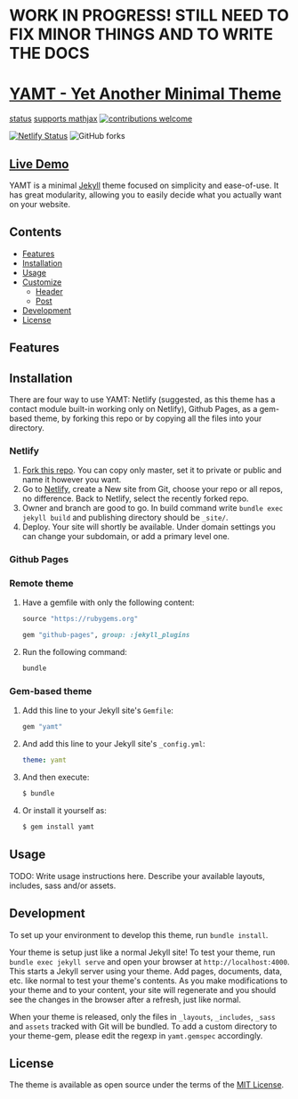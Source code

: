 # WORK IN PROGRESS! STILL NEED TO FIX MINOR THINGS AND TO WRITE THE DOCS

# [YAMT - Yet Another Minimal Theme](https://yamt.netlify.app/)
[status](http://img.shields.io/badge/Status-Unreleased-critical?style=plastict)
[supports mathjax](https://img.shields.io/badge/Supports-MathJAX-blue)
[![contributions welcome](https://img.shields.io/badge/contributions-welcome-brightgreen.svg?style=flat)](https://github.com/PandaSekh/Jekyll-YAMT/issues)

[![Netlify Status](https://api.netlify.com/api/v1/badges/249c3da6-7b23-4b57-915d-71934329e306/deploy-status)](https://yamt.netlify.app/)
![GitHub forks](https://img.shields.io/github/forks/PandaSekh/Jekyll-YAMT?label=Fork%20it%21&style=social)
## [Live Demo](https://yamt.netlify.app/)
YAMT is a minimal [Jekyll](http://jekyllrb.com) theme focused on simplicity and ease-of-use. It has great modularity, allowing you to easily decide what you actually want on your website.

## Contents

- [Features](#features)
- [Installation](#installation)
- [Usage](#usage)
- [Customize](#options)
  - [Header](#header)
  - [Post](#post)
- [Development](#development)
- [License](#license)

## Features

## Installation
There are four way to use YAMT: Netlify (suggested, as this theme has a contact module built-in working only on Netlify), Github Pages, as a gem-based theme, by forking this repo or by copying all the files into your directory.

### Netlify
1. [Fork this repo](https://github.com/PandaSekh/Jekyll-YAMT/generate). You can copy only master, set it to private or public and name it however you want.
2. Go to [Netlify](https://app.netlify.com/), create a New site from Git, choose your repo or all repos, no difference. Back to Netlify, select the recently forked repo.
3. Owner and branch are good to go. In build command write `bundle exec jekyll build` and publishing directory should be `_site/`.
4. Deploy. Your site will shortly be available. Under domain settings you can change your subdomain, or add a primary level one. 

### Github Pages

### Remote theme
1. Have a gemfile with only the following content:

    ```ruby
    source "https://rubygems.org"

    gem "github-pages", group: :jekyll_plugins
    ```

2. Run the following command:

   ```bash
   bundle
   ```

### Gem-based theme 
1. Add this line to your Jekyll site's `Gemfile`:

    ```ruby
    gem "yamt"
    ```

2. And add this line to your Jekyll site's `_config.yml`:

    ```yaml
    theme: yamt
    ```

3. And then execute:

    ``` bash
    $ bundle
    ```

4. Or install it yourself as:
    
    ``` bash
    $ gem install yamt
    ```

## Usage

TODO: Write usage instructions here. Describe your available layouts, includes, sass and/or assets.

## Development

To set up your environment to develop this theme, run `bundle install`.

Your theme is setup just like a normal Jekyll site! To test your theme, run `bundle exec jekyll serve` and open your browser at `http://localhost:4000`. This starts a Jekyll server using your theme. Add pages, documents, data, etc. like normal to test your theme's contents. As you make modifications to your theme and to your content, your site will regenerate and you should see the changes in the browser after a refresh, just like normal.

When your theme is released, only the files in `_layouts`, `_includes`, `_sass` and `assets` tracked with Git will be bundled.
To add a custom directory to your theme-gem, please edit the regexp in `yamt.gemspec` accordingly.

## License

The theme is available as open source under the terms of the [MIT License](https://opensource.org/licenses/MIT).
